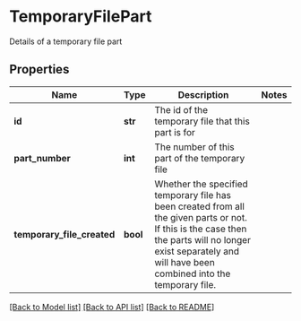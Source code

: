 # TemporaryFilePart

Details of a temporary file part

## Properties
Name | Type | Description | Notes
------------ | ------------- | ------------- | -------------
**id** | **str** | The id of the temporary file that this part is for | 
**part_number** | **int** | The number of this part of the temporary file | 
**temporary_file_created** | **bool** | Whether the specified temporary file has been created from all the given parts or not.  If this is the case then the parts will no longer exist separately and will have been  combined into the temporary file. | 

[[Back to Model list]](../README.md#documentation-for-models) [[Back to API list]](../README.md#documentation-for-api-endpoints) [[Back to README]](../README.md)


